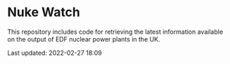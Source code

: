 # Nuke Watch

This repository includes code for retrieving the latest information available on the output of EDF nuclear power plants in the UK.

Last updated: 2022-02-27 18:09